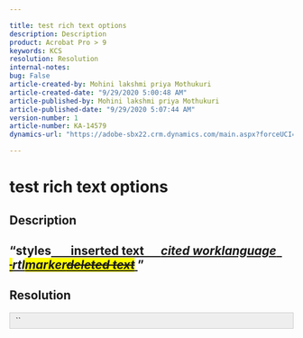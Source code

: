 ```yaml
---

title: test rich text options  
description: Description  
product: Acrobat Pro > 9  
keywords: KCS  
resolution: Resolution  
internal-notes:   
bug: False  
article-created-by: Mohini lakshmi priya Mothukuri  
article-created-date: "9/29/2020 5:00:48 AM"  
article-published-by: Mohini lakshmi priya Mothukuri  
article-published-date: "9/29/2020 5:07:44 AM"  
version-number: 1  
article-number: KA-14579  
dynamics-url: "https://adobe-sbx22.crm.dynamics.com/main.aspx?forceUCI=1&pagetype=entityrecord&etn=knowledgearticle&id=d72cc2b9-1002-eb11-a813-000d3a98f7e7"

---
```


# test rich text options

## Description

## <q>styles<ins>       inserted text      <cite>cited work<span dir="rtl">  language rtl<span style="background-color:yellow;">marker<del>deleted text </del></span></span></cite> </ins></q>

## Resolution

<div style="background:#eeeeee; border:1px solid #cccccc; padding:5px 10px">``</div>
